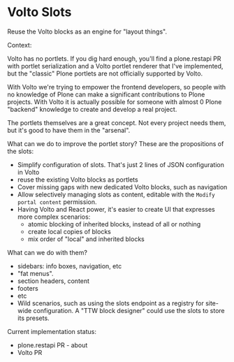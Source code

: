 # Volto Slots

Reuse the Volto blocks as an engine for "layout things".

Context:

Volto has no portlets. If you dig hard enough, you'll find a plone.restapi PR
with portlet serialization and a Volto portlet renderer that I've implemented,
but the "classic" Plone portlets are not officially supported by Volto.

With Volto we're trying to empower the frontend developers, so people with no
knowledge of Plone can make a significant contributions to Plone
projects. With Volto it is actually possible for someone with almost 0 Plone
"backend" knowledge to create and develop a real project.

The portlets themselves are a great concept. Not every project needs them, but
it's good to have them in the "arsenal".

What can we do to improve the portlet story? These are the propositions of the
slots:

- Simplify configuration of slots. That's just 2 lines of JSON configuration in Volto
- reuse the existing Volto blocks as portlets
- Cover missing gaps with new dedicated Volto blocks, such as navigation
- Allow selectively managing slots as content, editable with the `Modify
  portal content` permission.
- Having Volto and React power, it's easier to create UI that expresses more
  complex scenarios:
    - atomic blocking of inherited blocks, instead of all or nothing
    - create local copies of blocks
    - mix order of "local" and inherited blocks

What can we do with them?

- sidebars: info boxes, navigation, etc
- "fat menus".
- section headers, content
- footers
- etc
- Wild scenarios, such as using the slots endpoint as a registry for site-wide
  configuration. A "TTW block designer" could use the slots to store its
  presets.

Current implementation status:

- plone.restapi PR - about
- Volto PR

